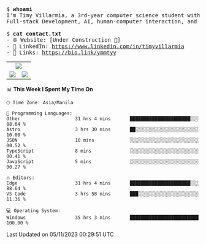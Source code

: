<pre>
$ <strong>whoami</strong>
I'm Timy Villarmia, a 3rd-year computer science student with a wide range of interests 
Full-stack Development, AI, human-computer interaction, and everything in between.
  
$ <strong>cat contact.txt</strong>
- 🌐 Website: [Under Construction 🚧]
- 💼 LinkedIn: <a href="https://www.linkedin.com/in/timyvillarmia">https://www.linkedin.com/in/timyvillarmia</a>  
- 🔗 Links: <a href="https://bio.link/ymmtyy">https://bio.link/ymmtyy</a>  
</pre>

<table align="center" width="100%"> 
  <tr> 
    <td align="center" colspan="2"> 
     <img src="https://github-profile-summary-cards.vercel.app/api/cards/profile-details?username=TimyVillarmia&theme=dark"/>
    </td> 
  </tr> 
   <tr> 
    <td align="center"> 
       <img src="https://github-readme-stats.vercel.app/api?username=TimyVillarmia&show_icons=true&theme=dark" />
    </td> 
    <td align="center">
      <img src="https://github-readme-stats.vercel.app/api/top-langs/?username=TimyVillarmia&layout=compact&count_private=true&theme=dark"/>
    </td> 
   </tr> 
</table>

<!--START_SECTION:waka-->
📊 **This Week I Spent My Time On** 

```text
🕑︎ Time Zone: Asia/Manila

💬 Programming Languages: 
Other                    31 hrs 4 mins       ██████████████████████░░░   88.64 % 
Astro                    3 hrs 30 mins       ██░░░░░░░░░░░░░░░░░░░░░░░   10.00 % 
JSON                     10 mins             ░░░░░░░░░░░░░░░░░░░░░░░░░   00.52 % 
TypeScript               8 mins              ░░░░░░░░░░░░░░░░░░░░░░░░░   00.41 % 
JavaScript               5 mins              ░░░░░░░░░░░░░░░░░░░░░░░░░   00.27 % 

🔥 Editors: 
Edge                     31 hrs 4 mins       ██████████████████████░░░   88.64 % 
VS Code                  3 hrs 58 mins       ███░░░░░░░░░░░░░░░░░░░░░░   11.36 % 

💻 Operating System: 
Windows                  35 hrs 3 mins       █████████████████████████   100.00 % 
```


 Last Updated on 05/11/2023 00:29:51 UTC
<!--END_SECTION:waka--> 




                                                                                                           
                                                               
                                                                                                     

